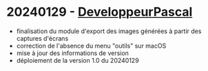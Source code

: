 # 20240129 - [DeveloppeurPascal](https://github.com/DeveloppeurPascal)

* finalisation du module d'export des images générées à partir des captures d'écrans
* correction de l'absence du menu "outils" sur macOS
* mise à jour des informations de version
* déploiement de la version 1.0 du 20240129
